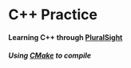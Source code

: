 # C++ Practice
#### Learning C++ through [PluralSight](https://app.pluralsight.com/library/courses/learn-programming-cplusplus)
##### Using [CMake](https://cmake.org/) to compile